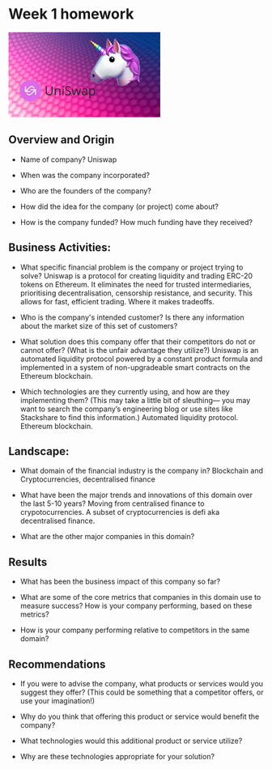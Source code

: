 # Week 1 homework
![uniswap.jpg](/images/uniswap.jpg)

## Overview and Origin

* Name of company? Uniswap

* When was the company incorporated? 

* Who are the founders of the company?

* How did the idea for the company (or project) come about?


* How is the company funded? How much funding have they received?


## Business Activities:

* What specific financial problem is the company or project trying to solve?
Uniswap is a protocol for creating liquidity and trading ERC-20 tokens on Ethereum.
It eliminates the need for trusted intermediaries, prioritising decentralisation, censorship resistance, and security.
This allows for fast, efficient trading. Where it makes tradeoffs.

* Who is the company's intended customer?  Is there any information about the market size of this set of customers?

* What solution does this company offer that their competitors do not or cannot offer? (What is the unfair advantage they utilize?)
Uniswap is an automated liquidity protocol powered by a constant product formula and implemented in a system of non-upgradeable smart contracts on the Ethereum blockchain.

* Which technologies are they currently using, and how are they implementing them? (This may take a little bit of sleuthing–– you may want to search the company’s engineering blog or use sites like Stackshare to find this information.)
Automated liquidity protocol.
Ethereum blockchain.

## Landscape:

* What domain of the financial industry is the company in?
Blockchain and Cryptocurrencies, decentralised finance

* What have been the major trends and innovations of this domain over the last 5-10 years?
Moving from centralised finance to crypotocurrencies.
A subset of cryptocurrencies is defi aka decentralised finance.

* What are the other major companies in this domain?

## Results

* What has been the business impact of this company so far?

* What are some of the core metrics that companies in this domain use to measure success? How is your company performing, based on these metrics?

* How is your company performing relative to competitors in the same domain?

## Recommendations

* If you were to advise the company, what products or services would you suggest they offer? (This could be something that a competitor offers, or use your imagination!)

* Why do you think that offering this product or service would benefit the company?

* What technologies would this additional product or service utilize?

* Why are these technologies appropriate for your solution?
